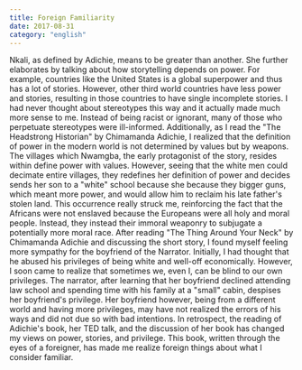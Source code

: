 ```yaml
---
title: Foreign Familiarity
date: 2017-08-31
category: "english"
---
```



Nkali, as defined by Adichie, means to be greater than another. She further elaborates by talking about how storytelling depends on power. For example, countries like the United States is a global superpower and thus has a lot of stories. However, other third world countries have less power and stories, resulting in those countries to have single incomplete stories. I had never thought about stereotypes this way and it actually made much more sense to me. Instead of being racist or ignorant, many of those who perpetuate stereotypes were ill-informed. Additionally, as I read the "The Headstrong Historian" by Chimamanda Adichie, I realized that the definition of power in the modern world is not determined by values but by weapons. The villages which Nwamgba, the early protagonist of the story, resides within define power with values. However, seeing that the white men could decimate entire villages, they redefines her definition of power and decides sends her son to a "white" school because she because they bigger guns, which meant more power, and would allow him to reclaim his late father's stolen land. This occurrence really struck me, reinforcing the fact that the Africans were not enslaved because the Europeans were all holy and moral people. Instead, they instead their immoral weaponry to subjugate a potentially more moral race. After reading "The Thing Around Your Neck" by Chimamanda Adichie and discussing the short story, I found myself feeling more sympathy for the boyfriend of the Narrator. Initially, I had thought that he abused his privileges of being white and well-off economically. However, I soon came to realize that sometimes we, even I, can be blind to our own privileges. The narrator, after learning that her boyfriend declined attending law school and spending time with his family at a "small" cabin, despises her boyfriend's privilege. Her boyfriend however, being from a different world and having more privileges, may have not realized the errors of his ways and did not due so with bad intentions. In retrospect, the reading of Adichie's book, her TED talk, and the discussion of her book has changed my views on power, stories, and privilege. This book, written through the eyes of a foreigner, has made me realize foreign things about what I consider familiar.
